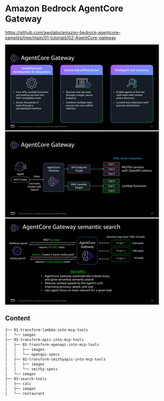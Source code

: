 # Amazon Bedrock AgentCore Gateway
https://github.com/awslabs/amazon-bedrock-agentcore-samples/tree/main/01-tutorials/02-AgentCore-gateway

![fig](01.png)
![fig](02.png)
![fig](03.png)

## Content
```
├── 01-transform-lambda-into-mcp-tools
│   └── images
├── 02-transform-apis-into-mcp-tools
│   ├── 01-transform-openapi-into-mcp-tools
│   │   ├── images
│   │   └── openapi-specs
│   ├── 02-transform-smithyapis-into-mcp-tools
│   │   ├── images
│   │   └── smithy-specs
│   └── images
├── 03-search-tools
│   ├── calc
│   ├── images
│   └── restaurant
```
